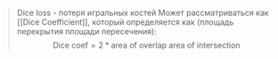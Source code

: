 > Dice loss - потеря игральных костей
> Может рассматриваться как [[Dice Coefficient]], который определяется как (площадь перекрытия площади пересечения): $$\text{Dice coef} = 2*\text{area of overlap area of intersection}$$